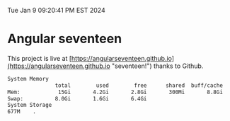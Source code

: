 Tue Jan  9 09:20:41 PM EST 2024

# Angular seventeen


This project is live at [https://angularseventeen.github.io](https://angularseventeen.github.io "seventeen!") thanks to Github.

```bash
System Memory
               total        used        free      shared  buff/cache   available
Mem:            15Gi       4.2Gi       2.8Gi       300Mi       8.8Gi        11Gi
Swap:          8.0Gi       1.6Gi       6.4Gi
System Storage
677M	.
```
```bash
